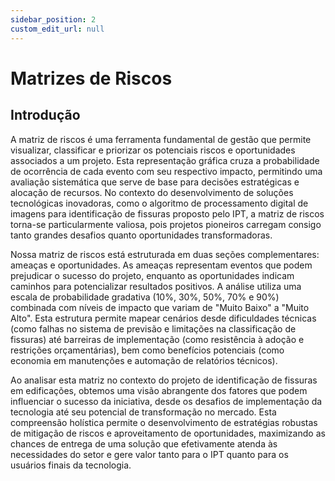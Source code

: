 ```yaml
---
sidebar_position: 2
custom_edit_url: null
---
```


# Matrizes de Riscos

## Introdução

A matriz de riscos é uma ferramenta fundamental de gestão que permite visualizar, classificar e priorizar os potenciais riscos e oportunidades associados a um projeto. Esta representação gráfica cruza a probabilidade de ocorrência de cada evento com seu respectivo impacto, permitindo uma avaliação sistemática que serve de base para decisões estratégicas e alocação de recursos. No contexto do desenvolvimento de soluções tecnológicas inovadoras, como o algoritmo de processamento digital de imagens para identificação de fissuras proposto pelo IPT, a matriz de riscos torna-se particularmente valiosa, pois projetos pioneiros carregam consigo tanto grandes desafios quanto oportunidades transformadoras.

Nossa matriz de riscos está estruturada em duas seções complementares: ameaças e oportunidades. As ameaças representam eventos que podem prejudicar o sucesso do projeto, enquanto as oportunidades indicam caminhos para potencializar resultados positivos. A análise utiliza uma escala de probabilidade gradativa (10%, 30%, 50%, 70% e 90%) combinada com níveis de impacto que variam de "Muito Baixo" a "Muito Alto". Esta estrutura permite mapear cenários desde dificuldades técnicas (como falhas no sistema de previsão e limitações na classificação de fissuras) até barreiras de implementação (como resistência à adoção e restrições orçamentárias), bem como benefícios potenciais (como economia em manutenções e automação de relatórios técnicos).

Ao analisar esta matriz no contexto do projeto de identificação de fissuras em edificações, obtemos uma visão abrangente dos fatores que podem influenciar o sucesso da iniciativa, desde os desafios de implementação da tecnologia até seu potencial de transformação no mercado. Esta compreensão holística permite o desenvolvimento de estratégias robustas de mitigação de riscos e aproveitamento de oportunidades, maximizando as chances de entrega de uma solução que efetivamente atenda às necessidades do setor e gere valor tanto para o IPT quanto para os usuários finais da tecnologia.
